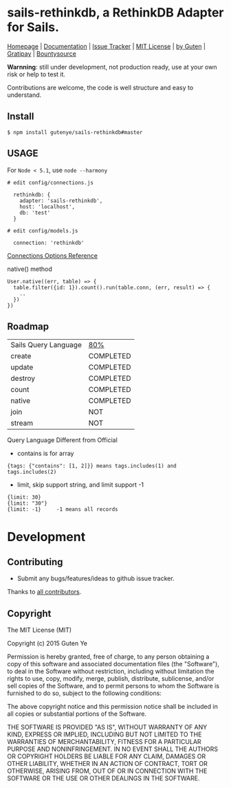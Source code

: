 sails-rethinkdb, a RethinkDB Adapter for Sails.
====================================

[Homepage](https://github.com/gutenye/sails-rethinkdb) |
[Documentation](https://github.com/gutenye/sails-rethinkdb/wiki) |
[Issue Tracker](https://github.com/gutenye/sails-rethinkdb/issues) |
[MIT License](http://choosealicense.com/licenses/mit) |
[by Guten](http://guten.me) |
[Gratipay](https://gratipay.com/gutenye) |
[Bountysource](https://www.bountysource.com/teams/gutenye)

**Warnning**: still under development, not production ready, use at your own risk or help to test it.

Contributions are welcome, the code is well structure and easy to understand.

Install
-------

```
$ npm install gutenye/sails-rethinkdb#master
```

USAGE
-----

For `Node < 5.1`, use `node --harmony`

```
# edit config/connections.js

  rethinkdb: {
    adapter: 'sails-rethinkdb',
    host: 'localhost',
    db: 'test'
  }

# edit config/models.js

  connection: 'rethinkdb'
```

[Connections Options Reference](http://rethinkdb.com/api/javascript/connect)

native() method

```
User.native((err, table) => {
  table.filter({id: 1}).count().run(table.conn, (err, result) => {
    ..
  })
})
```

Roadmap
------

|                     |                     |
|---------------------|---------------------|
|Sails Query Language | [80%](https://github.com/gutenye/sails-rethinkdb/blob/master/lib/query.js)
| create              | COMPLETED
| update              | COMPLETED
| destroy             | COMPLETED
| count               | COMPLETED
| native              | COMPLETED
| join                | NOT
| stream              | NOT

Query Language Different from Official

- contains is for array

```
{tags: {"contains": [1, 2]}} means tags.includes(1) and tags.includes(2)
```

- limit, skip support string, and limit support -1

```
{limit: 30}
{limit: "30"}
{limit: -1}     -1 means all records
```

Development
===========

Contributing
-------------

* Submit any bugs/features/ideas to github issue tracker.

Thanks to [all contributors](https://github.com/gutenye/sails-rethinkdb/contributors).

Copyright
---------

The MIT License (MIT)

Copyright (c) 2015 Guten Ye

Permission is hereby granted, free of charge, to any person obtaining a copy
of this software and associated documentation files (the "Software"), to deal
in the Software without restriction, including without limitation the rights
to use, copy, modify, merge, publish, distribute, sublicense, and/or sell
copies of the Software, and to permit persons to whom the Software is
furnished to do so, subject to the following conditions:

The above copyright notice and this permission notice shall be included in all
copies or substantial portions of the Software.

THE SOFTWARE IS PROVIDED "AS IS", WITHOUT WARRANTY OF ANY KIND, EXPRESS OR
IMPLIED, INCLUDING BUT NOT LIMITED TO THE WARRANTIES OF MERCHANTABILITY,
FITNESS FOR A PARTICULAR PURPOSE AND NONINFRINGEMENT. IN NO EVENT SHALL THE
AUTHORS OR COPYRIGHT HOLDERS BE LIABLE FOR ANY CLAIM, DAMAGES OR OTHER
LIABILITY, WHETHER IN AN ACTION OF CONTRACT, TORT OR OTHERWISE, ARISING FROM,
OUT OF OR IN CONNECTION WITH THE SOFTWARE OR THE USE OR OTHER DEALINGS IN THE
SOFTWARE.
